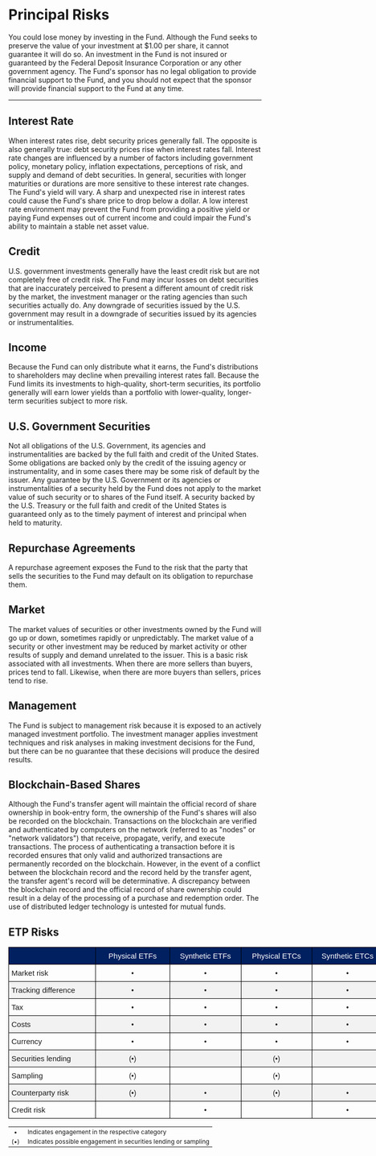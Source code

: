 <h1>Principal Risks</h1>

<p>You could lose money by investing in the Fund. Although the Fund seeks to preserve the value of your investment at $1.00 per share, it cannot guarantee it will do so. An investment in the Fund is not insured or guaranteed by the Federal Deposit Insurance Corporation or any other government agency. The Fund's sponsor has no legal obligation to provide financial support to the Fund, and you should not expect that the sponsor will provide financial support to the Fund at any time.</p>

---

<h2>Interest Rate</h2>
<p>When interest rates rise, debt security prices generally fall. The opposite is also generally true: debt security prices rise when interest rates fall. Interest rate changes are influenced by a number of factors including government policy, monetary policy, inflation expectations, perceptions of risk, and supply and demand of debt securities. In general, securities with longer maturities or durations are more sensitive to these interest rate changes. The Fund's yield will vary. A sharp and unexpected rise in interest rates could cause the Fund's share price to drop below a dollar. A low interest rate environment may prevent the Fund from providing a positive yield or paying Fund expenses out of current income and could impair the Fund's ability to maintain a stable net asset value.</p>

<h2>Credit</h2>
<p>U.S. government investments generally have the least credit risk but are not completely free of credit risk. The Fund may incur losses on debt securities that are inaccurately perceived to present a different amount of credit risk by the market, the investment manager or the rating agencies than such securities actually do. Any downgrade of securities issued by the U.S. government may result in a downgrade of securities issued by its agencies or instrumentalities.</p>

<h2>Income</h2>
<p>Because the Fund can only distribute what it earns, the Fund's distributions to shareholders may decline when prevailing interest rates fall. Because the Fund limits its investments to high-quality, short-term securities, its portfolio generally will earn lower yields than a portfolio with lower-quality, longer-term securities subject to more risk.</p>

<h2>U.S. Government Securities</h2>
<p>Not all obligations of the U.S. Government, its agencies and instrumentalities are backed by the full faith and credit of the United States. Some obligations are backed only by the credit of the issuing agency or instrumentality, and in some cases there may be some risk of default by the issuer. Any guarantee by the U.S. Government or its agencies or instrumentalities of a security held by the Fund does not apply to the market value of such security or to shares of the Fund itself. A security backed by the U.S. Treasury or the full faith and credit of the United States is guaranteed only as to the timely payment of interest and principal when held to maturity.</p>

<h2>Repurchase Agreements</h2>
<p>A repurchase agreement exposes the Fund to the risk that the party that sells the securities to the Fund may default on its obligation to repurchase them.</p>

<h2>Market</h2>
<p>The market values of securities or other investments owned by the Fund will go up or down, sometimes rapidly or unpredictably. The market value of a security or other investment may be reduced by market activity or other results of supply and demand unrelated to the issuer. This is a basic risk associated with all investments. When there are more sellers than buyers, prices tend to fall. Likewise, when there are more buyers than sellers, prices tend to rise.</p>

<h2>Management</h2>
<p>The Fund is subject to management risk because it is exposed to an actively managed investment portfolio. The investment manager applies investment techniques and risk analyses in making investment decisions for the Fund, but there can be no guarantee that these decisions will produce the desired results.</p>

<h2>Blockchain-Based Shares</h2>
<p>Although the Fund's transfer agent will maintain the official record of share ownership in book-entry form, the ownership of the Fund's shares will also be recorded on the blockchain. Transactions on the blockchain are verified and authenticated by computers on the network (referred to as "nodes" or "network validators") that receive, propagate, verify, and execute transactions. The process of authenticating a transaction before it is recorded ensures that only valid and authorized transactions are permanently recorded on the blockchain. However, in the event of a conflict between the blockchain record and the record held by the transfer agent, the transfer agent's record will be determinative. A discrepancy between the blockchain record and the official record of share ownership could result in a delay of the processing of a purchase and redemption order. The use of distributed ledger technology is untested for mutual funds.</p>




<h2>ETP Risks</h2>


<table style="border-collapse:collapse;border-spacing:0;table-layout: fixed; width: 888px" class="tg"><colgroup><col style="width: 172.66667px"><col style="width: 148.66667px"><col style="width: 141.66667px"><col style="width: 141.66667px"><col style="width: 141.66667px"><col style="width: 141.66667px"></colgroup>
<thead>
<tr><th style="background-color:#002060;border-color:black;border-style:solid;border-width:1px;font-family:Arial, Helvetica, sans-serif !important;font-size:15px;font-weight:normal;overflow:hidden;padding:8px 5px;text-align:left;vertical-align:bottom;word-break:normal"> </th><th style="background-color:#002060;border-color:black;border-style:solid;border-width:1px;color:#FFF;font-family:Arial, Helvetica, sans-serif !important;font-size:15px;font-weight:normal;overflow:hidden;padding:8px 5px;text-align:center;vertical-align:middle;word-break:normal">Physical ETFs</th><th style="background-color:#002060;border-color:black;border-style:solid;border-width:1px;color:#FFF;font-family:Arial, Helvetica, sans-serif !important;font-size:15px;font-weight:normal;overflow:hidden;padding:8px 5px;text-align:center;vertical-align:middle;word-break:normal">Synthetic ETFs</th>
<th style="background-color:#002060;border-color:black;border-style:solid;border-width:1px;color:#FFF;font-family:Arial, Helvetica, sans-serif !important;font-size:15px;font-weight:normal;overflow:hidden;padding:8px 5px;text-align:center;vertical-align:middle;word-break:normal">Physical ETCs</th><th style="background-color:#002060;border-color:black;border-style:solid;border-width:1px;color:#FFF;font-family:Arial, Helvetica, sans-serif !important;font-size:15px;font-weight:normal;overflow:hidden;padding:8px 5px;text-align:center;vertical-align:middle;word-break:normal">Synthetic ETCs</th><th style="background-color:#002060;border-color:black;border-style:solid;border-width:1px;color:#FFF;font-family:Arial, Helvetica, sans-serif !important;font-size:15px;font-weight:normal;overflow:hidden;padding:8px 5px;text-align:center;vertical-align:middle;word-break:normal">ETNs</th></tr>
</thead>
<tbody>
<tr><td style="border-color:black;border-style:solid;border-width:1px;font-family:Arial, Helvetica, sans-serif !important;font-size:15px;overflow:hidden;padding:8px 5px;text-align:left;vertical-align:bottom;word-break:normal">Market risk</td><td style="border-color:black;border-style:solid;border-width:1px;font-family:Arial, Helvetica, sans-serif !important;font-size:14px;overflow:hidden;padding:8px 5px;text-align:center;vertical-align:bottom;word-break:normal">•</td><td style="border-color:black;border-style:solid;border-width:1px;font-family:Arial, Helvetica, sans-serif !important;font-size:14px;overflow:hidden;padding:8px 5px;text-align:center;vertical-align:bottom;word-break:normal">•</td><td style="border-color:black;border-style:solid;border-width:1px;font-family:Arial, Helvetica, sans-serif !important;font-size:14px;overflow:hidden;padding:8px 5px;text-align:center;vertical-align:bottom;word-break:normal">•</td>
<td style="border-color:black;border-style:solid;border-width:1px;font-family:Arial, Helvetica, sans-serif !important;font-size:14px;overflow:hidden;padding:8px 5px;text-align:center;vertical-align:bottom;word-break:normal">•</td><td style="border-color:black;border-style:solid;border-width:1px;font-family:Arial, Helvetica, sans-serif !important;font-size:14px;overflow:hidden;padding:8px 5px;text-align:center;vertical-align:bottom;word-break:normal">•</td></tr>
<tr><td style="background-color:#F2F2F2;border-color:black;border-style:solid;border-width:1px;font-family:Arial, Helvetica, sans-serif !important;font-size:15px;overflow:hidden;padding:8px 5px;text-align:left;vertical-align:bottom;word-break:normal">Tracking difference</td><td style="background-color:#F2F2F2;border-color:black;border-style:solid;border-width:1px;font-family:Arial, Helvetica, sans-serif !important;font-size:14px;overflow:hidden;padding:8px 5px;text-align:center;vertical-align:bottom;word-break:normal">•</td><td style="background-color:#F2F2F2;border-color:black;border-style:solid;border-width:1px;font-family:Arial, Helvetica, sans-serif !important;font-size:14px;overflow:hidden;padding:8px 5px;text-align:center;vertical-align:bottom;word-break:normal">•</td>
<td style="background-color:#F2F2F2;border-color:black;border-style:solid;border-width:1px;font-family:Arial, Helvetica, sans-serif !important;font-size:14px;overflow:hidden;padding:8px 5px;text-align:center;vertical-align:bottom;word-break:normal">•</td><td style="background-color:#F2F2F2;border-color:black;border-style:solid;border-width:1px;font-family:Arial, Helvetica, sans-serif !important;font-size:14px;overflow:hidden;padding:8px 5px;text-align:center;vertical-align:bottom;word-break:normal">•</td><td style="background-color:#F2F2F2;border-color:black;border-style:solid;border-width:1px;font-family:Arial, Helvetica, sans-serif !important;font-size:14px;overflow:hidden;padding:8px 5px;text-align:center;vertical-align:bottom;word-break:normal">•</td></tr>
<tr><td style="border-color:black;border-style:solid;border-width:1px;font-family:Arial, Helvetica, sans-serif !important;font-size:15px;overflow:hidden;padding:8px 5px;text-align:left;vertical-align:bottom;word-break:normal">Tax</td><td style="border-color:black;border-style:solid;border-width:1px;font-family:Arial, Helvetica, sans-serif !important;font-size:14px;overflow:hidden;padding:8px 5px;text-align:center;vertical-align:bottom;word-break:normal">•</td><td style="border-color:black;border-style:solid;border-width:1px;font-family:Arial, Helvetica, sans-serif !important;font-size:14px;overflow:hidden;padding:8px 5px;text-align:center;vertical-align:bottom;word-break:normal">•</td><td style="border-color:black;border-style:solid;border-width:1px;font-family:Arial, Helvetica, sans-serif !important;font-size:14px;overflow:hidden;padding:8px 5px;text-align:center;vertical-align:bottom;word-break:normal">•</td>
<td style="border-color:black;border-style:solid;border-width:1px;font-family:Arial, Helvetica, sans-serif !important;font-size:14px;overflow:hidden;padding:8px 5px;text-align:center;vertical-align:bottom;word-break:normal">•</td><td style="border-color:black;border-style:solid;border-width:1px;font-family:Arial, Helvetica, sans-serif !important;font-size:14px;overflow:hidden;padding:8px 5px;text-align:center;vertical-align:bottom;word-break:normal">•</td></tr>
<tr><td style="background-color:#F2F2F2;border-color:black;border-style:solid;border-width:1px;font-family:Arial, Helvetica, sans-serif !important;font-size:15px;overflow:hidden;padding:8px 5px;text-align:left;vertical-align:bottom;word-break:normal">Costs</td><td style="background-color:#F2F2F2;border-color:black;border-style:solid;border-width:1px;font-family:Arial, Helvetica, sans-serif !important;font-size:14px;overflow:hidden;padding:8px 5px;text-align:center;vertical-align:bottom;word-break:normal">•</td><td style="background-color:#F2F2F2;border-color:black;border-style:solid;border-width:1px;font-family:Arial, Helvetica, sans-serif !important;font-size:14px;overflow:hidden;padding:8px 5px;text-align:center;vertical-align:bottom;word-break:normal">•</td>
<td style="background-color:#F2F2F2;border-color:black;border-style:solid;border-width:1px;font-family:Arial, Helvetica, sans-serif !important;font-size:14px;overflow:hidden;padding:8px 5px;text-align:center;vertical-align:bottom;word-break:normal">•</td><td style="background-color:#F2F2F2;border-color:black;border-style:solid;border-width:1px;font-family:Arial, Helvetica, sans-serif !important;font-size:14px;overflow:hidden;padding:8px 5px;text-align:center;vertical-align:bottom;word-break:normal">•</td><td style="background-color:#F2F2F2;border-color:black;border-style:solid;border-width:1px;font-family:Arial, Helvetica, sans-serif !important;font-size:14px;overflow:hidden;padding:8px 5px;text-align:center;vertical-align:bottom;word-break:normal">•</td></tr>
<tr><td style="border-color:black;border-style:solid;border-width:1px;font-family:Arial, Helvetica, sans-serif !important;font-size:15px;overflow:hidden;padding:8px 5px;text-align:left;vertical-align:bottom;word-break:normal">Currency</td><td style="border-color:black;border-style:solid;border-width:1px;font-family:Arial, Helvetica, sans-serif !important;font-size:14px;overflow:hidden;padding:8px 5px;text-align:center;vertical-align:bottom;word-break:normal">•</td><td style="border-color:black;border-style:solid;border-width:1px;font-family:Arial, Helvetica, sans-serif !important;font-size:14px;overflow:hidden;padding:8px 5px;text-align:center;vertical-align:bottom;word-break:normal">•</td><td style="border-color:black;border-style:solid;border-width:1px;font-family:Arial, Helvetica, sans-serif !important;font-size:14px;overflow:hidden;padding:8px 5px;text-align:center;vertical-align:bottom;word-break:normal">•</td>
<td style="border-color:black;border-style:solid;border-width:1px;font-family:Arial, Helvetica, sans-serif !important;font-size:14px;overflow:hidden;padding:8px 5px;text-align:center;vertical-align:bottom;word-break:normal">•</td><td style="border-color:black;border-style:solid;border-width:1px;font-family:Arial, Helvetica, sans-serif !important;font-size:14px;overflow:hidden;padding:8px 5px;text-align:center;vertical-align:bottom;word-break:normal">•</td></tr>
<tr><td style="background-color:#F2F2F2;border-color:black;border-style:solid;border-width:1px;font-family:Arial, Helvetica, sans-serif !important;font-size:15px;overflow:hidden;padding:8px 5px;text-align:left;vertical-align:bottom;word-break:normal">Securities lending</td><td style="background-color:#F2F2F2;border-color:black;border-style:solid;border-width:1px;font-family:Arial, Helvetica, sans-serif !important;font-size:14px;overflow:hidden;padding:8px 5px;text-align:center;vertical-align:bottom;word-break:normal">(•)</td><td style="background-color:#F2F2F2;border-color:black;border-style:solid;border-width:1px;font-family:Arial, Helvetica, sans-serif !important;font-size:14px;overflow:hidden;padding:8px 5px;text-align:center;vertical-align:bottom;word-break:normal"> </td>
<td style="background-color:#F2F2F2;border-color:black;border-style:solid;border-width:1px;font-family:Arial, Helvetica, sans-serif !important;font-size:14px;overflow:hidden;padding:8px 5px;text-align:center;vertical-align:bottom;word-break:normal">(•)</td><td style="background-color:#F2F2F2;border-color:black;border-style:solid;border-width:1px;font-family:Arial, Helvetica, sans-serif !important;font-size:14px;overflow:hidden;padding:8px 5px;text-align:center;vertical-align:bottom;word-break:normal"> </td><td style="background-color:#F2F2F2;border-color:black;border-style:solid;border-width:1px;font-family:Arial, Helvetica, sans-serif !important;font-size:14px;overflow:hidden;padding:8px 5px;text-align:center;vertical-align:bottom;word-break:normal"> </td></tr>
<tr><td style="border-color:black;border-style:solid;border-width:1px;font-family:Arial, Helvetica, sans-serif !important;font-size:15px;overflow:hidden;padding:8px 5px;text-align:left;vertical-align:bottom;word-break:normal">Sampling</td><td style="border-color:black;border-style:solid;border-width:1px;font-family:Arial, Helvetica, sans-serif !important;font-size:14px;overflow:hidden;padding:8px 5px;text-align:center;vertical-align:bottom;word-break:normal">(•)</td><td style="border-color:black;border-style:solid;border-width:1px;font-family:Arial, Helvetica, sans-serif !important;font-size:14px;overflow:hidden;padding:8px 5px;text-align:center;vertical-align:bottom;word-break:normal"> </td><td style="border-color:black;border-style:solid;border-width:1px;font-family:Arial, Helvetica, sans-serif !important;font-size:14px;overflow:hidden;padding:8px 5px;text-align:center;vertical-align:bottom;word-break:normal">(•)</td>
<td style="border-color:black;border-style:solid;border-width:1px;font-family:Arial, Helvetica, sans-serif !important;font-size:14px;overflow:hidden;padding:8px 5px;text-align:center;vertical-align:bottom;word-break:normal"> </td><td style="border-color:black;border-style:solid;border-width:1px;font-family:Arial, Helvetica, sans-serif !important;font-size:14px;overflow:hidden;padding:8px 5px;text-align:center;vertical-align:bottom;word-break:normal"> </td></tr>
<tr><td style="background-color:#F2F2F2;border-color:black;border-style:solid;border-width:1px;font-family:Arial, Helvetica, sans-serif !important;font-size:15px;overflow:hidden;padding:8px 5px;text-align:left;vertical-align:bottom;word-break:normal">Counterparty risk</td><td style="background-color:#F2F2F2;border-color:black;border-style:solid;border-width:1px;font-family:Arial, Helvetica, sans-serif !important;font-size:14px;overflow:hidden;padding:8px 5px;text-align:center;vertical-align:bottom;word-break:normal">(•)</td><td style="background-color:#F2F2F2;border-color:black;border-style:solid;border-width:1px;font-family:Arial, Helvetica, sans-serif !important;font-size:14px;overflow:hidden;padding:8px 5px;text-align:center;vertical-align:bottom;word-break:normal">•</td>
<td style="background-color:#F2F2F2;border-color:black;border-style:solid;border-width:1px;font-family:Arial, Helvetica, sans-serif !important;font-size:14px;overflow:hidden;padding:8px 5px;text-align:center;vertical-align:bottom;word-break:normal">(•)</td><td style="background-color:#F2F2F2;border-color:black;border-style:solid;border-width:1px;font-family:Arial, Helvetica, sans-serif !important;font-size:14px;overflow:hidden;padding:8px 5px;text-align:center;vertical-align:bottom;word-break:normal">•</td><td style="background-color:#F2F2F2;border-color:black;border-style:solid;border-width:1px;font-family:Arial, Helvetica, sans-serif !important;font-size:14px;overflow:hidden;padding:8px 5px;text-align:center;vertical-align:bottom;word-break:normal">•</td></tr>
<tr><td style="border-color:black;border-style:solid;border-width:1px;font-family:Arial, Helvetica, sans-serif !important;font-size:15px;overflow:hidden;padding:8px 5px;text-align:left;vertical-align:bottom;word-break:normal">Credit risk</td><td style="border-color:black;border-style:solid;border-width:1px;font-family:Arial, Helvetica, sans-serif !important;font-size:14px;overflow:hidden;padding:8px 5px;text-align:center;vertical-align:bottom;word-break:normal"> </td><td style="border-color:black;border-style:solid;border-width:1px;font-family:Arial, Helvetica, sans-serif !important;font-size:14px;overflow:hidden;padding:8px 5px;text-align:center;vertical-align:bottom;word-break:normal">•</td><td style="border-color:black;border-style:solid;border-width:1px;font-family:Arial, Helvetica, sans-serif !important;font-size:14px;overflow:hidden;padding:8px 5px;text-align:center;vertical-align:bottom;word-break:normal"> </td>
<td style="border-color:black;border-style:solid;border-width:1px;font-family:Arial, Helvetica, sans-serif !important;font-size:14px;overflow:hidden;padding:8px 5px;text-align:center;vertical-align:bottom;word-break:normal">•</td><td style="border-color:black;border-style:solid;border-width:1px;font-family:Arial, Helvetica, sans-serif !important;font-size:14px;overflow:hidden;padding:8px 5px;text-align:center;vertical-align:bottom;word-break:normal">•</td></tr>
</tbody></table>


<table style="border-collapse: collapse; font-size: 12px; margin-top: 10px;">
  <tr>
    <td style="vertical-align: top; text-align: center; padding-right: 10px;">•</td>
    <td>Indicates engagement in the respective category</td>
  </tr>
  <tr>
    <td style="vertical-align: top; text-align: center; padding-right: 10px;">(•)</td>
    <td>Indicates possible engagement in securities lending or sampling</td>
  </tr>
</table>